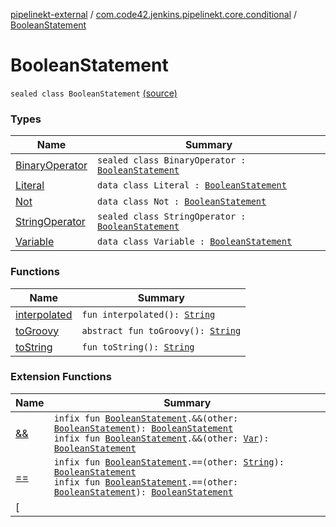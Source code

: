 [pipelinekt-external](../../index.md) / [com.code42.jenkins.pipelinekt.core.conditional](../index.md) / [BooleanStatement](./index.md)

# BooleanStatement

`sealed class BooleanStatement` [(source)](https://github.com/code42/pipelinekt/tree/master/core/src/main/kotlin/com/code42/jenkins/pipelinekt/core/conditional/BooleanStatement.kt#L5)

### Types

| Name | Summary |
|---|---|
| [BinaryOperator](-binary-operator/index.md) | `sealed class BinaryOperator : `[`BooleanStatement`](./index.md) |
| [Literal](-literal/index.md) | `data class Literal : `[`BooleanStatement`](./index.md) |
| [Not](-not/index.md) | `data class Not : `[`BooleanStatement`](./index.md) |
| [StringOperator](-string-operator/index.md) | `sealed class StringOperator : `[`BooleanStatement`](./index.md) |
| [Variable](-variable/index.md) | `data class Variable : `[`BooleanStatement`](./index.md) |

### Functions

| Name | Summary |
|---|---|
| [interpolated](interpolated.md) | `fun interpolated(): `[`String`](https://kotlinlang.org/api/latest/jvm/stdlib/kotlin/-string/index.html) |
| [toGroovy](to-groovy.md) | `abstract fun toGroovy(): `[`String`](https://kotlinlang.org/api/latest/jvm/stdlib/kotlin/-string/index.html) |
| [toString](to-string.md) | `fun toString(): `[`String`](https://kotlinlang.org/api/latest/jvm/stdlib/kotlin/-string/index.html) |

### Extension Functions

| Name | Summary |
|---|---|
| [&amp;&amp;](../../com.code42.jenkins.pipelinekt.dsl.step.conditional/&&.md) | `infix fun `[`BooleanStatement`](./index.md)`.&&(other: `[`BooleanStatement`](./index.md)`): `[`BooleanStatement`](./index.md)<br>`infix fun `[`BooleanStatement`](./index.md)`.&&(other: `[`Var`](../../com.code42.jenkins.pipelinekt.core.vars/-var/index.md)`): `[`BooleanStatement`](./index.md) |
| [==](../../com.code42.jenkins.pipelinekt.dsl.step.conditional/==.md) | `infix fun `[`BooleanStatement`](./index.md)`.==(other: `[`String`](https://kotlinlang.org/api/latest/jvm/stdlib/kotlin/-string/index.html)`): `[`BooleanStatement`](./index.md)<br>`infix fun `[`BooleanStatement`](./index.md)`.==(other: `[`BooleanStatement`](./index.md)`): `[`BooleanStatement`](./index.md) |
| [||](../../com.code42.jenkins.pipelinekt.dsl.step.conditional/||.md) | `infix fun `[`BooleanStatement`](./index.md)`.||(other: `[`BooleanStatement`](./index.md)`): `[`BooleanStatement`](./index.md)<br>`infix fun `[`BooleanStatement`](./index.md)`.||(other: `[`Var`](../../com.code42.jenkins.pipelinekt.core.vars/-var/index.md)`): `[`BooleanStatement`](./index.md) |
